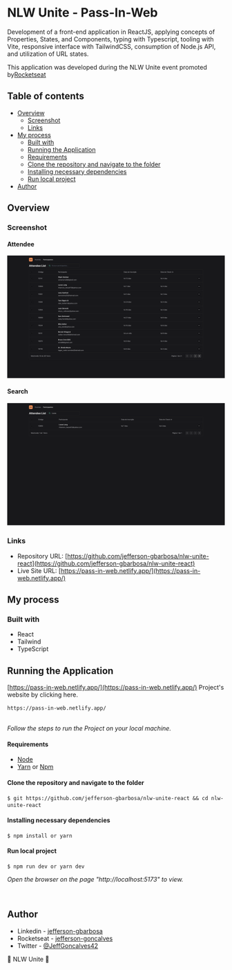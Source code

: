 # NLW Unite - Pass-In-Web

Development of a front-end application in ReactJS, applying concepts of Properties, States, and Components, typing with Typescript, tooling with Vite, responsive interface with TailwindCSS, consumption of Node.js API, and utilization of URL states.

This application was developed during the NLW Unite event promoted by[Rocketseat](https://www.rocketseat.com.br/) 

## Table of contents

- [Overview](#overview)
  - [Screenshot](#screenshot)
  - [Links](#links)
- [My process](#my-process)
  - [Built with](#built-with)
  - [Running the Application](#running-the-application)
  - [Requirements](#requirements)
  - [Clone the repository and navigate to the folder](#clone-the-repository-and-navigate-to-the-folder)
  - [Installing necessary dependencies](#installing-necessary-dependencies)
  - [Run local project](#run-local-project)
- [Author](#author)


## Overview

### Screenshot

#### Attendee
![](./src/assets/attendee.png)

#### Search
![](./src/assets/search.png)

### Links

- Repository URL: [https://github.com/jefferson-gbarbosa/nlw-unite-react](https://github.com/jefferson-gbarbosa/nlw-unite-react)
- Live Site URL: [https://pass-in-web.netlify.app/](https://pass-in-web.netlify.app/)

## My process

### Built with

- React
- Tailwind
- TypeScript

## Running the Application

[https://pass-in-web.netlify.app/](https://pass-in-web.netlify.app/) Project's website by clicking here.

```
https://pass-in-web.netlify.app/
```

<br />
<i>Follow the steps to run the Project on your local machine.</i>
<br />

#### Requirements

- [Node](https://nodejs.org/en/)
- [Yarn](https://classic.yarnpkg.com/lang/en/) or [Npm](https://www.npmjs.com/)

#### Clone the repository and navigate to the folder

```
$ git https://github.com/jefferson-gbarbosa/nlw-unite-react && cd nlw-unite-react
```

#### Installing necessary dependencies

```
$ npm install or yarn
```

#### Run local project

```
$ npm run dev or yarn dev
```

<i>Open the browser on the page "http://localhost:5173" to view.</i>

<br />

## Author

- Linkedin - [jefferson-gbarbosa](https://www.linkedin.com/in/jefferson-gbarbosa/)
- Rocketseat - [jefferson-goncalves](https://app.rocketseat.com.br/me/jefferson-goncalves-1586554311)
- Twitter - [@JeffGoncalves42](https://twitter.com/JeffGoncalves42)


<p align=\"center\">📜 NLW Unite 🚀</p>
